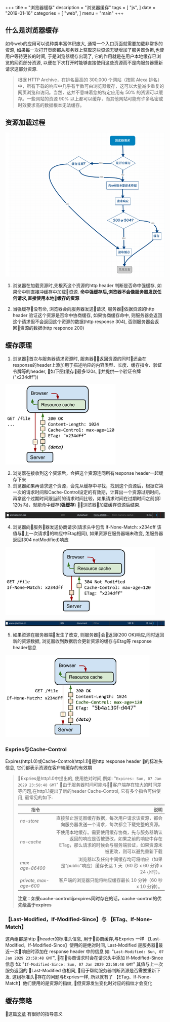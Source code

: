 +++
title = "浏览器缓存"
description = "浏览器缓存"
tags = [
    "js",
]
date = "2019-01-16"
categories = [
    "web",
]
menu = "main"
+++

## 什么是浏览器缓存

如今web的应用可以说种类丰富体积庞大, 通常一个入口页面就需要加载非常多的资源, 如果每一次打开页面都从服务器上获取这些资源无疑增加了服务器负担,也使用户等待更长的时间, 于是浏览器缓存出现了, 它的作用就是在用户本地缓存已浏览的网页部分资源, 以便在下次打开时能够直接使用这些资源而不是向服务器重新请求这部分资源.

> 根据 HTTP Archive，在排名最高的 300,000 个网站（按照 Alexa 排名）中，所有下载的响应中几乎有半数可由浏览器缓存，这可以大量减少重复的网页浏览和访问。当然，这并不意味着您的特定应用有 50% 的资源可以缓存。一些网站的资源 90% 以上都可以缓存，而其他网站可能有许多私密或时效要求高的数据根本无法缓存。

## 资源加载过程

![资源加载过程](../../static/pic/2019-01-16/浏览器请求.png)

1. 浏览器在加载资源时,先根系这个资源的http header 判断是否命中强缓存, 如果命中则直接冲缓存中加载资源. **命中强缓存后,浏览器不会像服务器发送任何请求,直接使用本地缓存的资源**

2. 当强缓存没有命, 浏览器会向服务器发送请求, 服务器依据资源的http header 验证这个资源是否命中协商缓存, 如果协商缓存命中, 则服务器会返回这个请求但不会返回这个资源的数据(http response 304), 否则服务器会返回资源的数据(http responce 200)



## 缓存原理

1. 浏览器首次与服务器请求资源时, 服务器返回资源的同时还会在response的header上添加用于描述响应的内容类型、长度、缓存指令、验证令牌等的header, 如下图(缓存最多120s, 并提供一个验证令牌("x234dff"))

![http-request](../../static/pic/2019-01-16/http-request.png)


2. 浏览器在接收到这个资源后，会把这个资源连同所有response header一起缓存下来
3. 浏览器如果再请求这个资源，会先从缓存中寻找，找到这个资源后，根据它第一次的请求时间和Cache-Control设定的有效期，计算出一个资源过期时间，再拿这个过期时间跟当前的请求时间比较，如果请求时间在过期时间之前(即120s内)，就能命中缓存(**强缓存**) 浏览器加载缓存资源后结束.

![强缓存](../../static/pic/2019-01-16/强缓存实例.jpg)


4. 浏览器向服务器发送协商请求(请求头中包含 If-None-Match: x234dff 该值与上一次请求的响应中Etag相同), 如果资源在服务器端未改变, 怎服务器返回(304 notModified)响应

![http-cache-control](../../static/pic/2019-01-16/http-cache-control.png)

![协商缓存](../../static/pic/2019-01-16/协商缓存实例.jpg)

5. 如果资源在服务器端发生了改变, 则服务器会返回(200 OK)响应,同时返回新的资源数据, 浏览器收到数据后会更新资源的缓存与Etag等 response header信息

![http-cache-control-highlight](../../static/pic/2019-01-16/http-cache-control-highlight.png)

### Expries与Cache-Control
Expires(http1.0)或Cache-Control(http1.1)是http response header 的标准头信息, 它们都表示资源在客户端缓存的有效期

> Expries是http1.0中提出的, 使用绝对时间,例如: "```Expires: Sun, 07 Jan 2029 23:58:48 GMT```" 由于服务器时间可能与客户端存在较大的时间差等问题,在http1.1提出了新的header Cache-Control, 它有多个指令可供使用, 最常见的如下:
>
> | 指令 | 说明
> | --------   | -----:  |
> | *no-store* | 直接禁止游览器缓存数据，每次用户请求该资源，都会向服务器发送一个请求，每次都会下载完整的资源。|
> | *no-cache* | 不使用本地缓存。需要使用缓存协商，先与服务器确认返回的响应是否被更改，如果之前的响应中存在ETag，那么请求的时候会与服务端验证，如果资源未被更改，则可以避免重新下载 |
> | *max-age=86400* | 浏览器以及任何中间缓存均可将响应（如果是“public”响应）缓存长达 1 天（60 秒 x 60 分钟 x 24 小时）。|
> | *private, max-age=600* | 客户端的浏览器只能将响应缓存最长 10 分钟（60 秒 x 10 分钟）。 |
> **注意：如果cache-control与expires同时存在的话，cache-control的优先级高于expires**

### 【Last-Modified，If-Modified-Since】与 【ETag、If-None-Match】
这两组都是http header的标准头信息, 用于协商缓存,与Expries 一样 【Last-Modified，If-Modified-Since】使用的是绝对时间, Last-Modified 是服务器最近一次响应时添加在 response header 中的信息 如: "```Last-Modified: Sun, 07 Jan 2029 23:58:48 GMT```", 在协商请求时会在请求头中添加 If-Modified-Since 信息 如:  "```If-Modified-Since: Sun, 07 Jan 2029 23:58:48 GMT```" 其值与上一次服务返回的 Last-Modified 值相同, 用于帮助服务器判断资源是否需要重新下发. 这组标准头存在的问题与Expries一样, 所以就有了 【ETag、If-None-Match】他们使用的是资源的指纹, 但资源发生变化时对应的指纹才会变化


## 缓存策略
这篇[文章](https://www.zhihu.com/question/20790576) 有很好的指导意义
